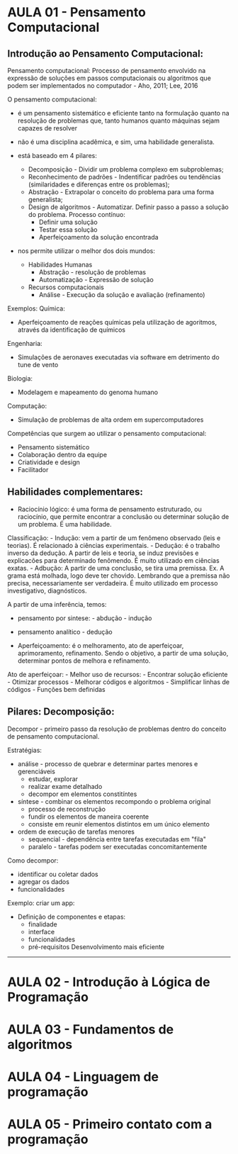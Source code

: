 # AULA 01 - Pensamento Computacional
## Introdução ao Pensamento Computacional:
Pensamento computacional: Processo de pensamento envolvido na expressão de soluções em passos computacionais ou algoritmos que podem ser implementados no computador - Aho, 2011; Lee, 2016

O pensamento computacional:
* é um pensamento sistemático e eficiente tanto na formulação quanto na resolução de problemas que, tanto humanos quanto máquinas sejam capazes de resolver

* não é uma disciplina acadêmica, e sim, uma habilidade generalista.

* está baseado em 4 pilares:
  * Decomposição - Dividir um problema complexo em subproblemas;
  * Reconhecimento de padrões - Indentificar padrões ou tendências (similaridades e diferenças entre os problemas);
  * Abstração - Extrapolar o conceito do problema para uma forma generalista;
  * Design de algoritmos - Automatizar. Definir passo a passo a solução do problema.
    Processo contínuo:
      - Definir uma solução
      - Testar essa solução
      - Aperfeiçoamento da solução encontrada

* nos permite utilizar o melhor dos dois mundos:
  - Habilidades Humanas
    - Abstração - resolução de problemas
    - Automatização - Expressão de solução
  - Recursos computacionais
    - Análise - Execução da solução e avaliação (refinamento)

Exemplos:
Química:
 - Aperfeiçoamento de reações químicas pela utilização de agoritmos, através da identificação de químicos

Engenharia:
 - Simulações de aeronaves executadas via software em detrimento do tune de vento

Biologia:
 - Modelagem e mapeamento do genoma humano

Computação:
 - Simulação de problemas de alta ordem em supercomputadores

Competências que surgem ao utilizar o pensamento computacional:
 - Pensamento sistemático
 - Colaboração dentro da equipe
 - Criatividade e design
 - Facilitador


## Habilidades complementares:
  - Raciocínio lógico: é uma forma de pensamento estruturado, ou raciocínio, que permite encontrar a conclusão ou determinar solução de um problema. É uma habilidade.

  Classificação:
    - Indução: vem a partir de um fenômeno observado (leis e teorias). É relacionado à ciências experimentais.
    - Dedução: é o trabalho inverso da dedução. A partir de leis e teoria, se induz previsões e explicacões para determinado fenômendo. É muito utilizado em ciências exatas.
    - Adbução: A partir de uma conclusão, se tira uma premissa. Ex. A grama está molhada, logo deve ter chovido. Lembrando que a premissa não precisa, necessariamente ser verdadeira. É muito utilizado em processo investigativo, diagnósticos.

  A partir de uma inferência, temos:
   - pensamento por sintese:
    - abdução 
    - indução
   - pensamento analítico
    - dedução


  - Aperfeiçoamento: é o melhoramento, ato de aperfeiçoar, aprimoramento, refinamento. Sendo o objetivo, a partir de uma solução, determinar pontos de melhora e refinamento.

  Ato de aperfeiçoar:
    - Melhor uso de recursos:
      - Encontrar solução eficiente
      - Otimizar processos
    - Melhorar códigos e algoritmos
      - Simplificar linhas de códigos
      - Funções bem definidas

## Pilares: Decomposição:
Decompor - primeiro passo da resolução de problemas dentro do conceito de pensamento computacional.

Estratégias:
  - análise - processo de quebrar e determinar partes menores e gerenciáveis
    - estudar, explorar
    - realizar exame detalhado
    - decompor em elementos constitíntes
  - síntese - combinar os elementos recompondo o problema original
    - processo de reconstrução
    - fundir os elementos de maneira coerente
    - consiste em reunir elementos distintos em um único elemento
  - ordem de execução de tarefas menores
    - sequencial - dependência entre tarefas executadas em "fila"
    - paralelo - tarefas podem ser executadas concomitantemente

Como decompor:
  - identificar ou coletar dados
  - agregar os dados
  - funcionalidades

Exemplo: criar um app:
  - Definição de componentes e etapas:
    - finalidade
    - interface
    - funcionalidades
    - pré-requisitos
  Desenvolvimento mais eficiente

---

# AULA 02 - Introdução à Lógica de Programação
# AULA 03 - Fundamentos de algoritmos
# AULA 04 - Linguagem de programação
# AULA 05 - Primeiro contato com a programação